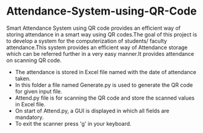 # Attendance-System-using-QR-Code
Smart Attendance System using QR code provides an efficient way of storing attendance in a smart way using QR codes.The goal of this project is to develop a system for the computerization of students/ faculty attendance.This system provides an efficient way of Attendance storage which can be referred further in a very easy manner.It provides attendance on scanning QR code.

* The attendance is stored in Excel file named with the date of attendance taken.
* In this folder a file named Generate.py is used to generate the QR code for given input file.
* Attend.py file is for scanning the QR code and store the scanned values in Excel file.
* On start of Attend.py, a GUI is displayed in which all fields are mandatory.
* To exit the scanner press 'g' in your keyboard.
